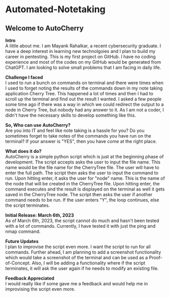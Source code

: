 # Automated-Notetaking

## **Welcome to AutoCherry**

**Intro**\
A little about me. I am Mayank Rahalkar, a recent cybersecurity graduate. I have a deep interest in learning new technolgoies and I plan to build my career in pentesting. This is my first project on GitHub. I have no coding experience and most of the codes on my GitHub would be generated from ChatGPT. I am looking to solve small problems that I am facing in daily life.

**Challenge I faced**\
I used to run a bunch on commands on terminal and there were times when I used to forget noting the results of the commands down in my note taking application Cherry Tree. This happened a lot of times and then I had to scroll up the terminal and find out the result I wanted. I asked a few people some time ago if there was a way in which we could redirect the output to a node in Cherry Tree, but nobody had any answer to it. As I am not a coder, I didn't have the necessary skills to develop something like this. 

**So, Who can use AutoCherry?**\
Are you into IT and feel like note taking is a hassle for you?
Do you sometimes forget to take notes of the commands you have run on the terminal?
If your answer is "YES", then you have come at the right place.

**What does it do?**\
AutoCherry is a simple python script which is just at the beginning phase of development. The script accepts asks the user to input the file name. This name would be the file name for the CherryTree file. The user will have to enter the full path. The script then asks the user to input the command to run. Upon hitting enter, it asks the user for "node" name. This is the name of the node that will be created in the CherryTree file. Upon hitting enter, the command executes and the result is displayed on the terminal as well it gets saved in the CherryTree node. The script then asks the user if another command needs to be run. If the user enters "Y", the loop continues, else the script terminates.

**Initial Release: March 6th, 2023**\
As of March 6th, 2023, the script cannot do much and hasn't been tested with a lot of commands. Currently, I have tested it with just the ping and nmap command. 

**Future Updates**\
I plan to improvise the script even more. I want the script to run for all commands. Further ahead, I am planning to add a screenshot functionality which would take a screenshot of the terminal and can be used as a Proof-of-Concept. Also, I will be adding a functionality where if the script terminates, it will ask the user again if he needs to modify an existing file.

**Feedback Appreciated**\
I would really like if some gave me a feedback and would help me in improvising the script even more. 


